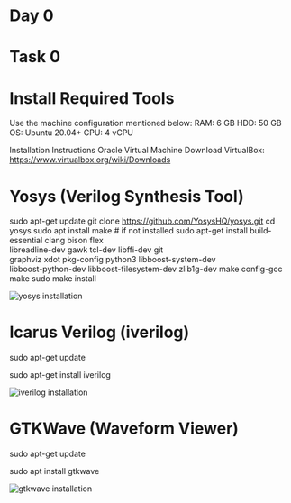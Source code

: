 # Day 0
# Task 0

# Install Required Tools
Use the machine configuration mentioned below:
RAM: 6 GB
HDD: 50 GB
OS: Ubuntu 20.04+
CPU: 4 vCPU

Installation Instructions
Oracle Virtual Machine
Download VirtualBox: https://www.virtualbox.org/wiki/Downloads


# Yosys (Verilog Synthesis Tool)
sudo apt-get update
git clone https://github.com/YosysHQ/yosys.git
cd yosys
sudo apt install make           # if not installed
sudo apt-get install build-essential clang bison flex \
libreadline-dev gawk tcl-dev libffi-dev git \
graphviz xdot pkg-config python3 libboost-system-dev \
libboost-python-dev libboost-filesystem-dev zlib1g-dev
make config-gcc
make
sudo make install

![yosys installation](https://github.com/user-attachments/assets/385df0a8-ef89-44fc-8022-a83909236f30)

# Icarus Verilog (iverilog)
sudo apt-get update

sudo apt-get install iverilog

![iverilog installation](https://github.com/user-attachments/assets/1d3edfab-2c55-409c-b55d-254715c9875c)

# GTKWave (Waveform Viewer)
sudo apt-get update

sudo apt install gtkwave

![gtkwave installation](https://github.com/user-attachments/assets/d56f9f8b-d8bb-4c29-8c1c-1ceef5d8bba9)
